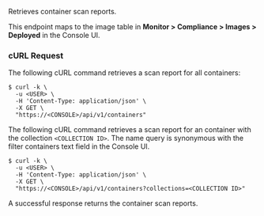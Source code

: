 Retrieves container scan reports.

This endpoint maps to the image table in **Monitor > Compliance > Images > Deployed** in the Console UI.

### cURL Request

The following cURL command retrieves a scan report for all containers:

```
$ curl -k \
  -u <USER> \
  -H 'Content-Type: application/json' \
  -X GET \
  "https://<CONSOLE>/api/v1/containers"
```

The following cURL command retrieves a scan report for an container with the collection `<COLLECTION ID>`.
The name query is synonymous with the filter containers text field in the Console UI.

```
$ curl -k \
  -u <USER> \
  -H 'Content-Type: application/json' \
  -X GET \
  "https://<CONSOLE>/api/v1/containers?collections=<COLLECTION ID>"
```

A successful response returns the container scan reports.
